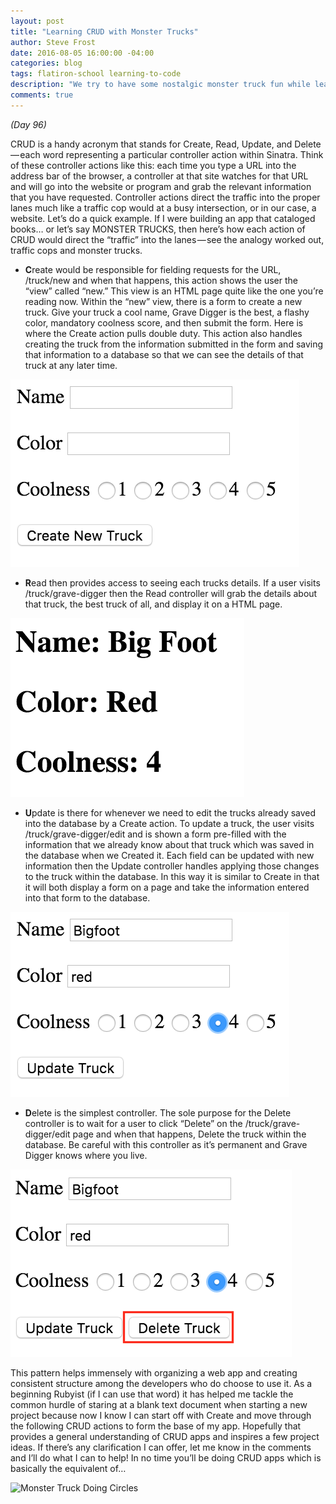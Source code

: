 ```yaml
---
layout: post
title: "Learning CRUD with Monster Trucks"
author: Steve Frost
date: 2016-08-05 16:00:00 -04:00
categories: blog
tags: flatiron-school learning-to-code
description: "We try to have some nostalgic monster truck fun while learning CRUD routes in Sinatra"
comments: true
---
```


*(Day 96)*

CRUD is a handy acronym that stands for Create, Read, Update, and Delete — each word representing a particular controller action within Sinatra. Think of these controller actions like this: each time you type a URL into the address bar of the browser, a controller at that site watches for that URL and will go into the website or program and grab the relevant information that you have requested. Controller actions direct the traffic into the proper lanes much like a traffic cop would at a busy intersection, or in our case, a website.
Let’s do a quick example. If I were building an app that cataloged books… or let’s say MONSTER TRUCKS, then here’s how each action of CRUD would direct the “traffic” into the lanes — see the analogy worked out, traffic cops and monster trucks.

* **C**reate would be responsible for fielding requests for the URL, /truck/new and when that happens, this action shows the user the “view” called “new.” This view is an HTML page quite like the one you’re reading now. Within the “new” view, there is a form to create a new truck. Give your truck a cool name, Grave Digger is the best, a flashy color, mandatory coolness score, and then submit the form. Here is where the Create action pulls double duty. This action also handles creating the truck from the information submitted in the form and saving that information to a database so that we can see the details of that truck at any later time.

![Create Screenshot](/assets/img/blogs/learningcrud1.jpeg)

* **R**ead then provides access to seeing each trucks details. If a user visits /truck/grave-digger then the Read controller will grab the details about that truck, the best truck of all, and display it on a HTML page.

![Read Screenshot](/assets/img/blogs/learningcrud2.jpeg)

* **U**pdate is there for whenever we need to edit the trucks already saved into the database by a Create action. To update a truck, the user visits /truck/grave-digger/edit and is shown a form pre-filled with the information that we already know about that truck which was saved in the database when we Created it. Each field can be updated with new information then the Update controller handles applying those changes to the truck within the database. In this way it is similar to Create in that it will both display a form on a page and take the information entered into that form to the database.

![Update Screenshot](/assets/img/blogs/learningcrud3.jpeg)

* **D**elete is the simplest controller. The sole purpose for the Delete controller is to wait for a user to click “Delete” on the /truck/grave-digger/edit page and when that happens, Delete the truck within the database. Be careful with this controller as it’s permanent and Grave Digger knows where you live.

![Delete Screenshot](/assets/img/blogs/learningcrud4.jpeg)

This pattern helps immensely with organizing a web app and creating consistent structure among the developers who do choose to use it. As a beginning Rubyist (if I can use that word) it has helped me tackle the common hurdle of staring at a blank text document when starting a new project because now I know I can start off with Create and move through the following CRUD actions to form the base of my app.
Hopefully that provides a general understanding of CRUD apps and inspires a few project ideas. If there’s any clarification I can offer, let me know in the comments and I’ll do what I can to help! In no time you’ll be doing CRUD apps which is basically the equivalent of…

![Monster Truck Doing Circles](/assets/img/blogs/learningcrud5.gif)

